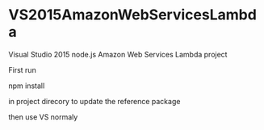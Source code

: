 # VS2015AmazonWebServicesLambda
Visual Studio 2015 node.js Amazon Web Services Lambda project


First run 
 
npm install 

in project direcory to update the reference package
 
then use VS normaly


